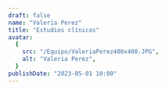 ```yaml
---
draft: false
name: "Valeria Perez"
title: "Estudios clínicos"
avatar:
  {
    src: "/Equipo/ValeriaPerez400x400.JPG",
    alt: "Valeria Perez",
  }
publishDate: "2023-05-01 10:00"
---
```

